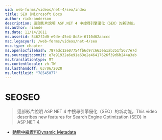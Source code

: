 ```yaml
---
uid: web-forms/videos/net-4/seo/index
title: SEO |Microsoft Docs
author: rick-anderson
description: 這部影片說明 ASP.NET 4 中搜尋引擎優化（SEO）的新功能。
ms.author: riande
ms.date: 11/14/2011
ms.assetid: 5462f2d0-e9de-45e4-8c8e-6110d62aaccc
msc.legacyurl: /web-forms/videos/net-4/seo
msc.type: chapter
ms.openlocfilehash: 787adc12e07754fb6d97c663ea1ab351f5677e7d
ms.sourcegitcommit: e7e91932a6e91a63e2e46417626f39d6b244a3ab
ms.translationtype: MT
ms.contentlocale: zh-TW
ms.lasthandoff: 03/06/2020
ms.locfileid: "78545077"
---
```

# <a name="seo"></a><span data-ttu-id="92f2d-103">SEO</span><span class="sxs-lookup"><span data-stu-id="92f2d-103">SEO</span></span>

> <span data-ttu-id="92f2d-104">這部影片說明 ASP.NET 4 中搜尋引擎優化（SEO）的新功能。</span><span class="sxs-lookup"><span data-stu-id="92f2d-104">This video describes new features for Search Engine Optimization (SEO) in ASP.NET 4.</span></span>

- [<span data-ttu-id="92f2d-105">動態中繼資料</span><span class="sxs-lookup"><span data-stu-id="92f2d-105">Dynamic Metadata</span></span>](aspnet-4-quick-hit-dynamic-metadata.md)

